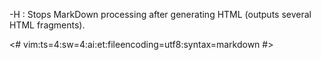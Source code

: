 -H
:   Stops MarkDown processing after generating HTML (outputs several HTML fragments).

<#
vim:ts=4:sw=4:ai:et:fileencoding=utf8:syntax=markdown
#>
